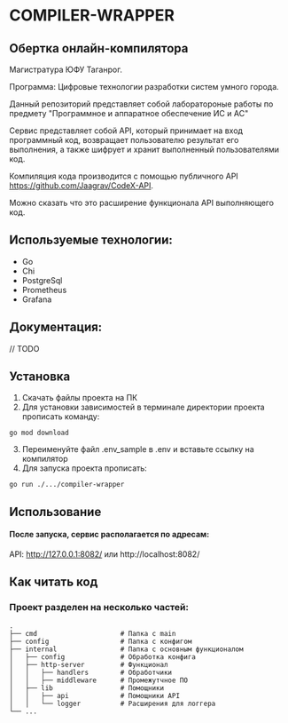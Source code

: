 # COMPILER-WRAPPER

## Обертка онлайн-компилятора

Магистратура ЮФУ Таганрог.

Программа: Цифровые технологии разработки систем умного города.

Данный репозиторий представляет собой лаборатороные работы по предмету "Программное и аппаратное обеспечение ИС и АС"

Сервис представляет собой API, который принимает на вход программный код, возвращает пользователю результат его выполнения, а также шифрует и хранит выполненный пользователями код.

Компиляция кода производится с помощью публичного API https://github.com/Jaagrav/CodeX-API.

Можно сказать что это расширение функционала API выполняющего код.

## Используемые технологии:

- Go
- Chi
- PostgreSql
- Prometheus
- Grafana

## Документация:

// TODO

## Установка

1. Скачать файлы проекта на ПК
2. Для установки зависимостей в терминале директории проекта прописать команду:

```
go mod download
```
3. Переименуйте файл .env_sample в .env и вставьте ссылку на компилятор
4. Для запуска проекта прописать:

```
go run ./.../compiler-wrapper
```

## Использование

#### После запуска, сервис располагается по адресам:

API: http://127.0.0.1:8082/ или http://localhost:8082/

## Как читать код

### Проект разделен на несколько частей:

    .
    ├── cmd                     # Папка с main
    ├── config                  # Папка с конфигом
    ├── internal                # Папка с основным функционалом
    │   ├── config              # Обработка конфига
    │   ├── http-server         # Функционал
    │   │   ├── handlers        # Обработчики
    │   │   ├── middleware      # Промежутчное ПО
    │   ├── lib                 # Помощники
    │   │   ├── api             # Помощники API
    │   │   └── logger          # Расширения для логгера
    └── ...